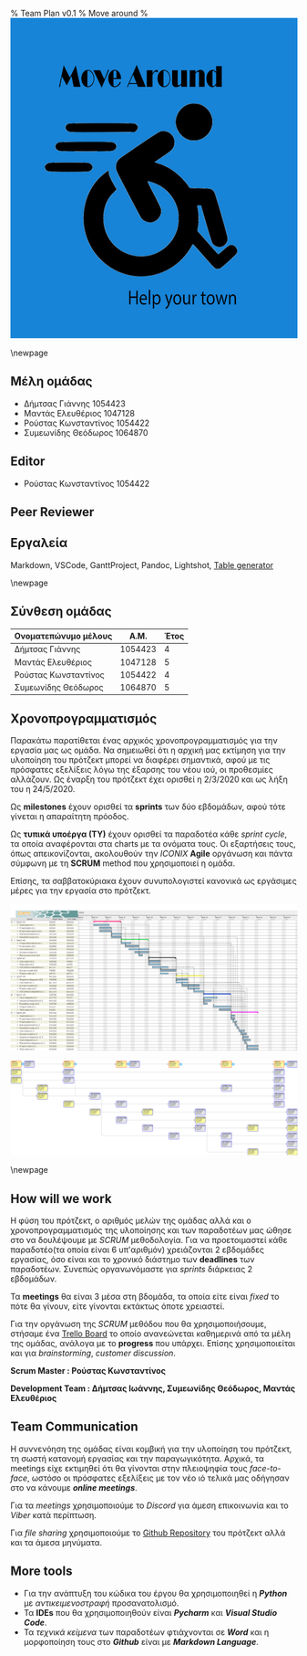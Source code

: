 % Team Plan v0.1
% Move around
% ![](images/Logo.jpg)

\newpage

## Μέλη ομάδας
* Δήμτσας Γιάννης 1054423
* Μαντάς Ελευθέριος 1047128
* Ρούστας Κωνσταντίνος 1054422
* Συμεωνίδης Θεόδωρος 1064870

## Editor
* Ρούστας Κωνσταντίνος 1054422

## Peer Reviewer

## Εργαλεία
Markdown, VSCode, GanttProject, Pandoc, Lightshot, [Table generator](https://www.tablesgenerator.com/)

\newpage

## Σύνθεση ομάδας

| Ονοματεπώνυμο μέλους | Α.Μ.    | Έτος |
|----------------------|---------|------|
| Δήμτσας Γιάννης      | 1054423 | 4    |
| Μαντάς Ελευθέριος    | 1047128 | 5    |
| Ρούστας Κωνσταντίνος | 1054422 | 4    |
| Συμεωνίδης Θεόδωρος  | 1064870 | 5    |

## Χρονοπρογραμματισμός
Παρακάτω παρατίθεται ένας αρχικός χρονοπρογραμματισμός για την εργασία μας ως ομάδα.
Να σημειωθεί ότι η αρχική μας εκτίμηση για την υλοποίηση του πρότζεκτ μπορεί να διαφέρει σημαντικά, αφού με τις πρόσφατες εξελίξεις λόγω της έξαρσης του νέου ιού, οι προθεσμίες αλλάζουν. Ως έναρξη του πρότζεκτ έχει ορισθεί η 2/3/2020 και ως λήξη του η 24/5/2020. 

Ως **milestones** έχουν ορισθεί τα **sprints** των δύο εβδομάδων, αφού τότε γίνεται η απαραίτητη πρόοδος.

Ως **τυπικά υποέργα (ΤΥ)** έχουν ορισθεί τα παραδοτέα κάθε *sprint cycle*, τα οποία αναφέρονται στα charts με τα ονόματα τους. Οι εξαρτήσεις τους, όπως απεικονίζονται, ακολουθούν την *ICONIX* **Agile** οργάνωση και πάντα σύμφωνη με τη **SCRUM** method που χρησιμοποιεί η ομάδα.

Επίσης, τα σαββατοκύριακα έχουν συνυπολογιστεί κανονικά ως εργάσιμες μέρες για την εργασία στο πρότζεκτ.


![Gantt chart](images/Team-plan-Gantt-chart.png)

![Pert chart](images/Team-plan-Pert-chart1.png)

\newpage

## How will we work
Η φύση του πρότζεκτ, ο αριθμός μελών της ομάδας αλλά και ο χρονοπρογραμματισμός της υλοποίησης και των παραδοτέων μας ώθησε στο να δουλέψουμε με *SCRUM* μεθοδολογία. Για να προετοιμαστεί κάθε παραδοτέο(τα οποία είναι 6 υπ'αριθμόν) χρειάζονται 2 εβδομάδες εργασίας, όσο είναι και το χρονικό διάστημο των **deadlines** των παραδοτέων. Συνεπώς οργανωνόμαστε για *sprints* διάρκειας 2 εβδομάδων.

Τα **meetings** θα είναι 3 μέσα στη βδομάδα, τα οποία είτε είναι *fixed* το πότε θα γίνουν, είτε γίνονται εκτάκτως όποτε χρειαστεί.

Για την οργάνωση της *SCRUM* μεθόδου που θα χρησιμοποιήσουμε, στήσαμε ένα [Trello Board](https://trello.com/b/0cXG8Lum/software-engineering-project) το οποίο ανανεώνεται καθημερινά από τα μέλη της ομάδας, ανάλογα με το **progress** που υπάρχει. Επίσης χρησιμοποιείται και για *brainstorming*, *customer discussion*.

**Scrum Master : Ρούστας Κωνσταντίνος**

**Development Team : Δήμτσας Ιωάννης, Συμεωνίδης Θεόδωρος, Μαντάς Ελευθέριος**

## Team Communication
Η συννενόηση της ομάδας είναι κομβική για την υλοποίηση του πρότζεκτ, τη σωστή κατανομή εργασίας και την παραγωγικότητα. Αρχικά, τα meetings είχε εκτιμηθεί ότι θα γίνονται στην πλειοψηφία τους *face-to-face*, ωστόσο οι πρόσφατες εξελίξεις με τον νέο ιό τελικά μας οδήγησαν στο να κάνουμε ***online meetings***.

Για τα *meetings* χρησιμοποιούμε το *Discord* για άμεση επικοινωνία και το *Viber* κατά περίπτωση.

Για *file sharing* χρησιμοποιούμε το [Github Repository](https://github.com/Elite-Build-Team/software-engineering-2020) του πρότζεκτ αλλά και τα άμεσα μηνύματα.

## More tools
* Για την ανάπτυξη του κώδικα του έργου θα χρησιμοποιηθεί η ***Python*** με *αντικειμενοστραφή* προσανατολισμό.
* Τα **IDEs** που θα χρησιμοποιηθούν είναι ***Pycharm*** και ***Visual Studio Code***.
* Τα *τεχνικά κείμενα* των παραδοτέων φτιάχνονται σε ***Word*** και η μορφοποίηση τους στο ***Github*** είναι με ***Markdown Language***.